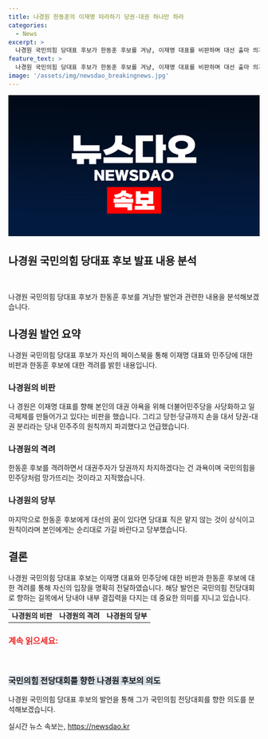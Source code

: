 ```yaml
---
title: 나경원 한동훈의 이재명 따라하기 당권·대권 하나만 하라
categories:
  - News
excerpt: >
  나경원 국민의힘 당대표 후보가 한동훈 후보를 겨냥, 이재명 대표를 비판하며 대선 출마 의지를 드러내면서 당대표 후보에 대한 비판을 쏟아냈다. 나 후보는 대권 야욕과 당권-대권 분리 문제를 지적하며, 한동훈 후보의 당대표 직무 맡음을 우려했다. 이에 대해 당대회가 다가오는 23일에 열릴 예정이다.
feature_text: >
  나경원 국민의힘 당대표 후보가 한동훈 후보를 겨냥, 이재명 대표를 비판하며 대선 출마 의지를 드러내면서 당대표 후보에 대한 비판을 쏟아냈다. 나 후보는 대권 야욕과 당권-대권 분리 문제를 지적하며, 한동훈 후보의 당대표 직무 맡음을 우려했다. 이에 대해 당대회가 다가오는 23일에 열릴 예정이다.
image: '/assets/img/newsdao_breakingnews.jpg'
---
```


<p><img src="/assets/img/newsdao_breakingnews.jpg" alt="cryptoinkorea 속보" /></p>

<h2 data-ke-size="size26">나경원 국민의힘 당대표 후보 발표 내용 분석</h2>

<p data-ke-size="size16">&nbsp;</p>

<p>나경원 국민의힘 당대표 후보가 한동훈 후보를 겨냥한 발언과 관련한 내용을 분석해보겠습니다.</p>

<h2 data-ke-size="size26">나경원 발언 요약</h2>

<p data-ke-size="size16">나경원 국민의힘 당대표 후보가 자신의 페이스북을 통해 이재명 대표와 민주당에 대한 비판과 한동훈 후보에 대한 격려를 밝힌 내용입니다.</p>

<h3>나경원의 비판</h3>

<p data-ke-size="size16">나 경원은 이재명 대표를 향해 본인의 대권 야욕을 위해 더불어민주당을 사당화하고 일극체제를 만들어가고 있다는 비판을 했습니다. 그리고 당헌·당규까지 손을 대서 당권-대권 분리라는 당내 민주주의 원칙까지 파괴했다고 언급했습니다.</p>

<h3>나경원의 격려</h3>

<p data-ke-size="size16">한동훈 후보를 격려하면서 대권주자가 당권까지 차지하겠다는 건 과욕이며 국민의힘을 민주당처럼 망가뜨리는 것이라고 지적했습니다.</p>

<h3>나경원의 당부</h3>

<p data-ke-size="size16">마지막으로 한동훈 후보에게 대선의 꿈이 있다면 당대표 직은 맡지 않는 것이 상식이고 원칙이라며 본인에게는 순리대로 가길 바란다고 당부했습니다.</p>

<h2 data-ke-size="size26">결론</h2>

<p data-ke-size="size16">나경원 국민의힘 당대표 후보는 이재명 대표와 민주당에 대한 비판과 한동훈 후보에 대한 격려를 통해 자신의 입장을 명확히 전달하였습니다. 해당 발언은 국민의힘 전당대회로 향하는 길목에서 당내야 내부 결집력을 다지는 데 중요한 의미를 지니고 있습니다.</p>

<table>
  <tr>
    <td style="text-align: center; height: 17px;"><b>나경원의 비판</b></td>
    <td style="text-align: center; height: 17px;"><b>나경원의 격려</b></td>
    <td style="text-align: center; height: 17px;"><b>나경원의 당부</b></td>
  </tr>
</table>

<h3><b><span style="color: #ee2323;">계속 읽으세요:</span></b></h3>

<p data-ke-size="size16">&nbsp;</p>

<h3><b><span style="background-color: #21538527;">국민의힘 전당대회를 향한 나경원 후보의 의도</span></b></h3>

<p data-ke-size="size16">나경원 국민의힘 당대표 후보의 발언을 통해 그가 국민의힘 전당대회를 향한 의도를 분석해보겠습니다.</p>
실시간 뉴스 속보는, <a href="https://newsdao.kr" rel="dofollow">https://newsdao.kr</a>


